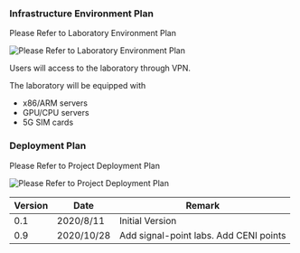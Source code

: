 ### Infrastructure Environment Plan

Please Refer to Laboratory Environment Plan

![Please Refer to Laboratory Environment Plan](https://images.gitee.com/uploads/images/2020/1028/162928_b21f6177_7791645.png "lab infra plan.png")

Users will access to the laboratory through VPN.

The laboratory will be equipped with
- x86/ARM servers
- GPU/CPU servers
- 5G SIM cards

### Deployment Plan

Please Refer to Project Deployment Plan

![Please Refer to Project Deployment Plan](https://images.gitee.com/uploads/images/2020/0812/213700_2a3993a2_7791645.png "图片1.png")


| Version | Date      | Remark          |
|---------|-----------|-----------------|
| 0.1     | 2020/8/11 | Initial Version |
| 0.9     | 2020/10/28 | Add signal-point labs. Add CENI points |

